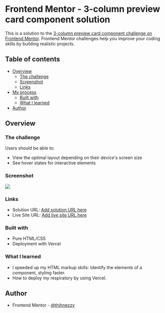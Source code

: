 # Frontend Mentor - 3-column preview card component solution

This is a solution to the [3-column preview card component challenge on Frontend Mentor](https://www.frontendmentor.io/challenges/3column-preview-card-component-pH92eAR2-). Frontend Mentor challenges help you improve your coding skills by building realistic projects. 

## Table of contents

- [Overview](#overview)
  - [The challenge](#the-challenge)
  - [Screenshot](#screenshot)
  - [Links](#links)
- [My process](#my-process)
  - [Built with](#built-with)
  - [What I learned](#what-i-learned)
- [Author](#author)




## Overview

### The challenge

Users should be able to:

- View the optimal layout depending on their device's screen size
- See hover states for interactive elements

### Screenshot

![](./images/screenshot.jpg)

### Links

- Solution URL: [Add solution URL here](https://github.com/thihnezzy/3-column-preview-card)
- Live Site URL: [Add live site URL here](https://3-column-preview-card-ivo4wjzfj-thihnezzy.vercel.app/)

### Built with

- Pure HTML/CSS
- Deployment with Vercel

### What I learned

- I speeded up my HTML markup skills: Identify the elements of a component, styling faster.
- How to deploy my respiratory by using Vercel.



## Author
- Frontend Mentor - [@thihnezzy](https://www.frontendmentor.io/profile/nobody1234455)

